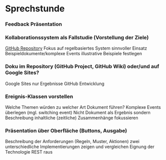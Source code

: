 # Sprechstunde

### Feedback Präsentation

### Kollaborationssystem als Fallstudie (Vorstellung der Ziele)

[GitHub Repository](https://github.com/Purii/hdm-wim-fallstudie-cep)
Fokus auf regelbasiertes System
sinnvoller Einsatz
Beispieldokumente/komplexe Events
illustrative Beispiele festlegen

### Doku im Repository (GitHub Project, GitHub Wiki) oder/und auf Google Sites? 

Google Sites nur Ergebnisse
GitHub Entwicklung

### Ereignis-Klassen vorstellen

Welche Themen würden zu welcher Art Dokument führen?
Komplexe Events überlegen (mgl. switching event)
Nicht Dokument als Ergebnis sondern Beschreibung
inhaltliche (zeitliche) Zusammenhänge fokussieren

### Präsentation über Oberfläche (Buttons, Ausgabe)

Beschreibung der Anforderungen (Regeln, Muster, Aktionen)
zwei unterschiedliche Implementierungen zeigen und vergleichen 
Eignung der Technologie 
REST raus

